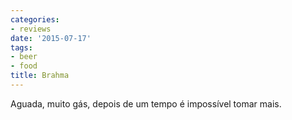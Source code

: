 ```yaml
---
categories:
- reviews
date: '2015-07-17'
tags:
- beer
- food
title: Brahma
---
```


Aguada, muito gás, depois de um tempo é impossível tomar mais.